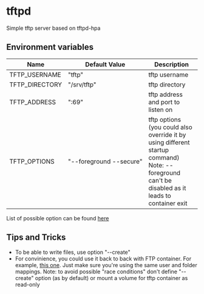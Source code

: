 # tftpd

Simple tftp server based on tftpd-hpa

## Environment variables

Name          | Default Value                             | Description
--------------|-------------------------------------------|------------
TFTP_USERNAME | "tftp"                                    | tftp username
TFTP_DIRECTORY| "/srv/tftp"                               | tftp directory
TFTP_ADDRESS  | ":69"                                     | tftp address and port to listen on
TFTP_OPTIONS  | "<nobr>--foreground --secure</nobr>"      | tftp options (you could also override it by using different startup command) <br />Note: --foreground can't be disabled as it leads to container exit 

List of possible option can be found [here](https://manpages.debian.org/testing/tftpd-hpa/tftpd.8.en.html)

## Tips and Tricks
* To be able to write files, use option "--create"
* For convinience, you could use it back to back with FTP container. For example, [this one](https://github.com/stilliard/docker-pure-ftpd). Just make sure you're using the same user and folder mappings. Note: to avoid possible "race conditions" don't define "--create" option (as by default) or mount a volume for tftp container as read-only 